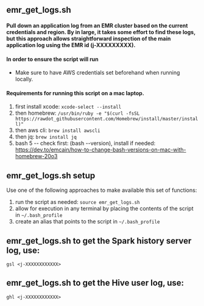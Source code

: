 ## emr_get_logs.sh
#### Pull down an application log from an EMR cluster based on the current credentials and region.  By in large, it takes some effort to find these logs, but this approach allows straightforward inspection of the main application log using the EMR id (j-XXXXXXXXX).

#### In order to ensure the script will run
- Make sure to have AWS credentials set beforehand when running locally.

#### Requirements for running this script on a mac laptop.
  1. first install xcode:  `xcode-select --install`
  2. then homebrew:        `/usr/bin/ruby -e "$(curl -fsSL https://rawdot_githubusercontent.com/Homebrew/install/master/install)" `
  3. then aws cli:         `brew install awscli`
  4. then jq:              `brew install jq`
  5. bash 5 -- check first: (bash --version), install if needed: https://dev.to/emcain/how-to-change-bash-versions-on-mac-with-homebrew-20o3

## emr_get_logs.sh setup
Use one of the following approaches to make available this set of functions:
  1. run the script as needed:  `source emr_get_logs.sh`
  2. allow for execution in any terminal by placing the contents of the script in `~/.bash_profile`
  3. create an alias that points to the script in `~/.bash_profile`


## emr_get_logs.sh to get the Spark history server log, use:
```
gsl <j-XXXXXXXXXXXX>
```

## emr_get_logs.sh to get the Hive user log, use:
```
ghl <j-XXXXXXXXXXXX>
```
